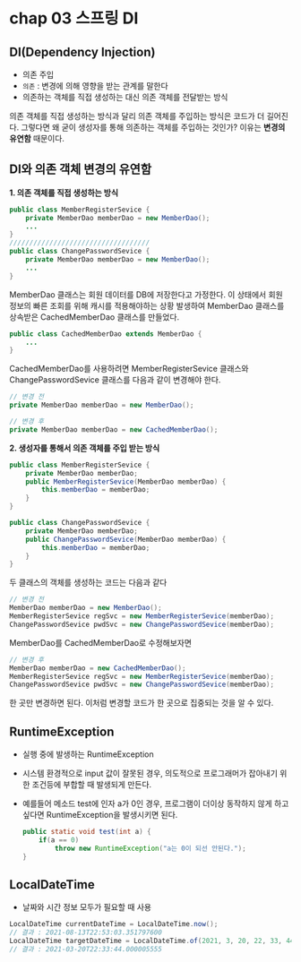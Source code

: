 # chap 03 스프링 DI

## DI(Dependency Injection)

- 의존 주입
- `의존` : 변경에 의해 영향을 받는 관계를 말한다
- 의존하는 객체를 직접 생성하는 대신 의존 객체를 전달받는 방식

의존 객체를 직접 생성하는 방식과 달리 의존 객체를 주입하는 방식은 코드가 더 길어진다. 그렇다면 왜 굳이 생성자를 통해 의존하는 객체를 주입하는 것인가? 이유는 **변경의 유연함** 때문이다.

## DI와 의존 객체 변경의 유연함

**1. 의존 객체를 직접 생성하는 방식**

```java
public class MemberRegisterSevice {
	private MemberDao memberDao = new MemberDao();
	...
}
///////////////////////////////////
public class ChangePasswordSevice {
	private MemberDao memberDao = new MemberDao();
	...
}
```

MemberDao 클래스는 회원 데이터를 DB에 저장한다고 가정한다. 이 상태에서 회원 정보의 빠른 조회를 위해 캐시를 적용해야하는 상황 발생하여 MemberDao 클래스를 상속받은 CachedMemberDao 클래스를 만들었다.

```java
public class CachedMemberDao extends MemberDao {
	...
}
```

CachedMemberDao를 사용하려면 MemberRegisterSevice 클래스와 ChangePasswordSevice 클래스를 다음과 같이 변경해야 한다.

```java
// 변경 전
private MemberDao memberDao = new MemberDao();

// 변경 후
private MemberDao memberDao = new CachedMemberDao();
```

**2. 생성자를 통해서 의존 객체를 주입 받는 방식**

```java
public class MemberRegisterSevice {
	private MemberDao memberDao;
	public MemberRegisterSevice(MemberDao memberDao) {
		this.memberDao = memberDao;
	}
}

public class ChangePasswordSevice {
	private MemberDao memberDao;
	public ChangePasswordSevice(MemberDao memberDao) {
		this.memberDao = memberDao;
	}
}
```

두 클래스의 객체를 생성하는 코드는 다음과 같다

```java
// 변경 전
MemberDao memberDao = new MemberDao();
MemberRegisterSevice regSvc = new MemberRegisterSevice(memberDao);
ChangePasswordSevice pwdSvc = new ChangePasswordSevice(memberDao);
```

MemberDao를 CachedMemberDao로 수정해보자면

```java
// 변경 후
MemberDao memberDao = new CachedMemberDao();
MemberRegisterSevice regSvc = new MemberRegisterSevice(memberDao);
ChangePasswordSevice pwdSvc = new ChangePasswordSevice(memberDao);
```

한 곳만 변경하면 된다. 이처럼 변경할 코드가 한 곳으로 집중되는 것을 알 수 있다.

## RuntimeException

- 실행 중에 발생하는 RuntimeException
- 시스템 환경적으로 input 값이 잘못된 경우, 의도적으로 프로그래머가 잡아내기 위한 조건등에 부합할 때 발생되게 만든다.
- 예를들어 메소드 test에 인자 a가 0인 경우, 프로그램이 더이상 동작하지 않게 하고 싶다면 RuntimeException을 발생시키면 된다.

    ```java
    public static void test(int a) {
    	if(a == 0) 
    		throw new RuntimeException("a는 0이 되선 안된다.");
    }
    ```

## LocalDateTime

- 날짜와 시간 정보 모두가 필요할 때 사용

```java
LocalDateTime currentDateTime = LocalDateTime.now();
// 결과 : 2021-08-13T22:53:03.351797600
LocalDateTime targetDateTime = LocalDateTime.of(2021, 3, 20, 22, 33, 44, 5555);
// 결과 : 2021-03-20T22:33:44.000005555
```